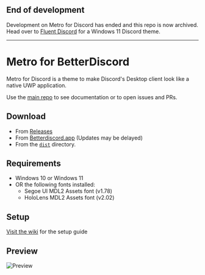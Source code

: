 ## End of development
Development on Metro for Discord has ended and this repo is now archived. Head over to [Fluent Discord](https://github.com/TakosThings/Fluent-Discord) for a Windows 11 Discord theme.

---

# Metro for BetterDiscord
Metro for Discord is a theme to make Discord's Desktop client look like a native UWP application.

Use the [main repo](https://github.com/TakosThings/Metro-for-Discord) to see documentation or to open issues and PRs.

## Download
* From [Releases](https://github.com/TakosThings/Metro-for-Discord/releases/latest)
* From [Betterdiscord.app](https://betterdiscord.app/theme/Metro%20for%20Discord) (Updates may be delayed)
* From the [`dist`](https://github.com/TakosThings/Metro-for-BetterDiscord/blob/master/dist/Metro_for_Discord.theme.css) directory.

## Requirements
* Windows 10 or Windows 11
* OR the following fonts installed:
  * Segoe UI MDL2 Assets font (v1.78)
  * HoloLens MDL2 Assets font (v2.02)

## Setup
[Visit the wiki](https://github.com/TakosThings/Metro-for-Discord/wiki/Setup-Guide) for the setup guide

## Preview
![Preview](https://i.imgur.com/qfCvxrB.png)

